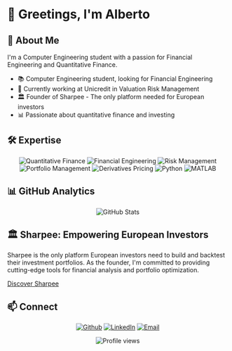 # 👋 Greetings, I'm Alberto

## 🚀 About Me

I'm a Computer Engineering student with a passion for Financial Engineering and Quantitative Finance.

- 📚 Computer Engineering student, looking for Financial Engineering
- 💼 Currently working at Unicredit in Valuation Risk Management
- 🏛 Founder of Sharpee - The only platform needed for European investors
- 📊 Passionate about quantitative finance and investing

## 🛠 Expertise

<div align="center">

![Quantitative Finance](https://img.shields.io/badge/Quantitative%20Finance-22333B?style=flat-square&logoColor=EAE0D5)
![Financial Engineering](https://img.shields.io/badge/Financial%20Engineering-22333B?style=flat-square&logoColor=EAE0D5)
![Risk Management](https://img.shields.io/badge/Risk%20Management-22333B?style=flat-square&logoColor=EAE0D5)
![Portfolio Management](https://img.shields.io/badge/Portfolio%20Management-22333B?style=flat-square&logoColor=EAE0D5)
![Derivatives Pricing](https://img.shields.io/badge/Derivatives%20Pricing-22333B?style=flat-square&logoColor=EAE0D5)
![Python](https://img.shields.io/badge/Python-22333B?style=flat-square&logo=python&logoColor=EAE0D5)
![MATLAB](https://img.shields.io/badge/MATLAB-22333B?style=flat-square&logoColor=EAE0D5)

</div>

## 📊 GitHub Analytics

<div align="center">
  <img src="https://github-readme-stats.vercel.app/api?username=albertotoia&show_icons=true&theme=gruvbox_light" alt="GitHub Stats" />
</div>

## 🏛 Sharpee: Empowering European Investors

Sharpee is the only platform European investors need to build and backtest their investment portfolios. As the founder, I'm committed to providing cutting-edge tools for financial analysis and portfolio optimization.

[Discover Sharpee](https://www.albertotoia.com)

## 📫 Connect

<div align="center">
  
[![Github](https://img.shields.io/badge/-Github-C6AC8F?style=for-the-badge&logo=github&logoColor=0A0908)](https://github.com/AlbertoToia)
[![LinkedIn](https://img.shields.io/badge/-LinkedIn-C6AC8F?style=for-the-badge&logo=linkedin&logoColor=0A0908)](https://linkedin.com/in/AlbertoToia)
[![Email](https://img.shields.io/badge/-Email-C6AC8F?style=for-the-badge&logo=gmail&logoColor=0A0908)](mailto:info@albertotoia.com)

</div>

<div align="center">
  <img src="https://komarev.com/ghpvc/?username=albertotoia&color=5E503F&style=flat-square" alt="Profile views" />
</div>
